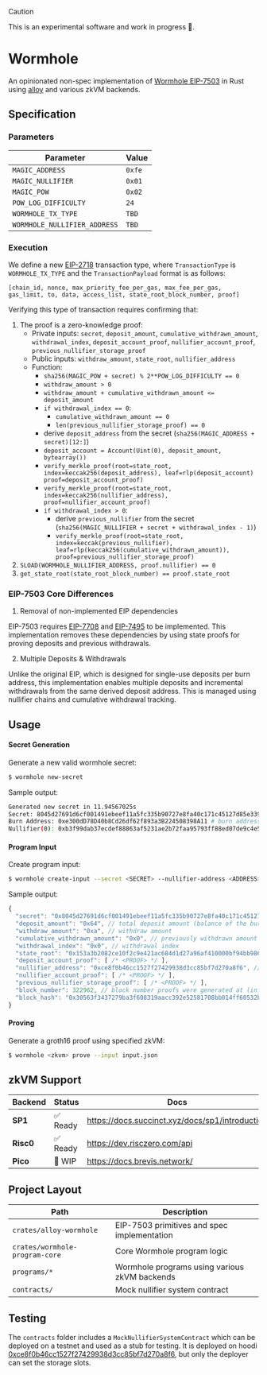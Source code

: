 > [!CAUTION]
> This is an experimental software and work in progress 🚧.

# Wormhole

An opinionated non-spec implementation of [Wormhole EIP-7503](https://eips.ethereum.org/EIPS/eip-7503) in Rust using [alloy](https://github.com/alloy-rs/alloy) and various zkVM backends.

## Specification

### Parameters

| Parameter                     | Value     |
|-------------------------------|-----------|
| `MAGIC_ADDRESS`               | `0xfe`    |
| `MAGIC_NULLIFIER`             | `0x01`    |
| `MAGIC_POW`                   | `0x02`    |
| `POW_LOG_DIFFICULTY`          | `24`      |
| `WORMHOLE_TX_TYPE`            | `TBD`     |
| `WORMHOLE_NULLIFIER_ADDRESS`  | `TBD`     |

### Execution

We define a new [EIP-2718](https://github.com/ethereum/EIPs/blob/master/EIPS/eip-2718.md) transaction type, where `TransactionType` is `WORMHOLE_TX_TYPE` and the `TransactionPayload` format is as follows:
```
[chain_id, nonce, max_priority_fee_per_gas, max_fee_per_gas, gas_limit, to, data, access_list, state_root_block_number, proof]
```

Verifying this type of transaction requires confirming that:
1. The proof is a zero-knowledge proof:
    * Private inputs: `secret`, `deposit_amount`, `cumulative_withdrawn_amount`, `withdrawal_index`, `deposit_account_proof`, `nullifier_account_proof`, `previous_nullifier_storage_proof`
    * Public inputs: `withdraw_amount`, `state_root`, `nullifier_address`
    * Function:
        - `sha256(MAGIC_POW + secret) % 2**POW_LOG_DIFFICULTY == 0`
        - `withdraw_amount > 0`
        - `withdraw_amount + cumulative_withdrawn_amount <= deposit_amount`
        - `if withdrawal_index == 0`:
            * `cumulative_withdrawn_amount == 0`
            * `len(previous_nullifier_storage_proof) == 0`
        - derive `deposit_address` from the secret (`sha256(MAGIC_ADDRESS + secret)[12:]`)
        - `deposit_account = Account(Uint(0), deposit_amount, bytearray())`
        - `verify_merkle_proof(root=state_root, index=keccak256(deposit_address), leaf=rlp(deposit_account) proof=deposit_account_proof)`
        - `verify_merkle_proof(root=state_root, index=keccak256(nullifier_address), proof=nullifier_account_proof)`
        - `if withdrawal_index > 0`:
            * derive `previous_nullifier` from the secret (`sha256(MAGIC_NULLIFIER + secret + withdrawal_index - 1)`)
            * `verify_merkle_proof(root=state_root, index=keccak(previous_nullifier), leaf=rlp(keccak256(cumulative_withdrawn_amount)), proof=previous_nullifier_storage_proof)`
2. `SLOAD(WORMHOLE_NULLIFIER_ADDRESS, proof.nullifier) == 0`
3. `get_state_root(state_root_block_number) == proof.state_root`

### EIP-7503 Core Differences

1. Removal of non-implemented EIP dependencies

EIP-7503 requires [EIP-7708](https://github.com/ethereum/EIPs/blob/master/EIPS/eip-7708.md) and [EIP-7495](https://github.com/ethereum/EIPs/blob/master/EIPS/eip-7495.md) to be implemented. This implementation removes these dependencies by using state proofs for proving deposits and previous withdrawals.

2. Multiple Deposits & Withdrawals

Unlike the original EIP, which is designed for single-use deposits per burn address, this implementation enables multiple deposits and incremental withdrawals from the same derived deposit address. This is managed using nullifier chains and cumulative withdrawal tracking.

## Usage

#### Secret Generation

Generate a new valid wormhole secret:

```sh
$ wormhole new-secret
```

Sample output:
```sh
Generated new secret in 11.94567025s
Secret: 8045d27691d6cf001491ebeef11a5fc335b90727e8fa40c171c45127d85e3399 # secret bytes
Burn Address: 0xe300dD78D40b8Cd26df62f893a3B224508398A11 # burn address to send deposits to
Nullifier(0): 0xb3f99dab37ecdef88863af5231ae2b72faa95793ff88ed07de9c4e58315f6447 # nullifier slot for withdrawal index `0`
```

#### Program Input

Create program input:
```sh
$ wormhole create-input --secret <SECRET> --nullifier-address <ADDRESS> --rpc-url <RPC_URL> --withdraw-amount <AMOUNT>
```

Sample output:
```js
{
  "secret": "0x8045d27691d6cf001491ebeef11a5fc335b90727e8fa40c171c45127d85e3399", // wormhole secret
  "deposit_amount": "0x64", // total deposit amount (balance of the burn address)
  "withdraw_amount": "0xa", // withdraw amount
  "cumulative_withdrawn_amount": "0x0", // previously withdrawn amount
  "withdrawal_index": "0x0", // withdrawal index
  "state_root": "0x153a3b2082ce10f2c9e421ac684d1d27a96af410000bf94bb986ed227d566cf0", // state root
  "deposit_account_proof": [ /* <PROOF> */ ],
  "nullifier_address": "0xce8f0b46cc1527f27429938d3cc85bf7d270a8f6", // nullifier system contract address
  "nullifier_account_proof": [ /* <PROOF> */ ],
  "previous_nullifier_storage_proof": [ /* <PROOF> */ ],
  "block_number": 322962, // block number proofs were generated at (informational)
  "block_hash": "0x30563f3437279ba3f608319aacc392e52581708bb014ff60532b1eacf99703f7" // block hash proofs were generated at (informational)
}
```

#### Proving

Generate a groth16 proof using specified zkVM:
```sh
$ wormhole <zkvm> prove --input input.json
```

## zkVM Support

| Backend   | Status     | Docs                                            |
|-----------|----------- |-------------------------------------------------|
| **SP1**   | ✅ Ready   | https://docs.succinct.xyz/docs/sp1/introduction |
| **Risc0** | ✅ Ready   | https://dev.risczero.com/api                    |
| **Pico**  | 🚧 WIP     | https://docs.brevis.network/                    |

## Project Layout

| Path                             | Description                                   |
|----------------------------------|-----------------------------------------------|
| `crates/alloy-wormhole`          | EIP-7503 primitives and spec implementation   |
| `crates/wormhole-program-core`   | Core Wormhole program logic                   |
| `programs/*`                     | Wormhole programs using various zkVM backends |
| `contracts/`                     | Mock nullifier system contract                |

## Testing

The `contracts` folder includes a `MockNullifierSystemContract` which can be deployed on a testnet and used as a stub for testing.
It is deployed on hoodi [0xce8f0b46cc1527f27429938d3cc85bf7d270a8f6](https://hoodi.etherscan.io/address/0xce8f0b46cc1527f27429938d3cc85bf7d270a8f6), but only the deployer can set the storage slots.
